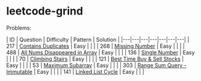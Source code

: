 # leetcode-grind

Problems:


| ID | Question | Difficulty | Pattern | Solution |
|---|---|---|---|---|---|---|
| 217 | [Contains Duplicates](https://leetcode.com/problems/contains-duplicate/) | Easy | | |
| 268 | [Missing Number](https://leetcode.com/problems/missing-number/) | Easy | | |
| 488 | [All Nums Disappeared in Array](https://leetcode.com/problems/find-all-numbers-disappeared-in-an-array/) | Easy | | |
| 136 | [Single Number](https://leetcode.com/problems/single-number/) | Easy | | |
| 70 | [Climbing Stairs](https://leetcode.com/problems/climbing-stairs/) | Easy | | |
| 121 | [Best Time Buy & Sell Stocks](https://leetcode.com/problems/best-time-to-buy-and-sell-stock/) | Easy | | |
| 53 | [Maximum Subarray](https://leetcode.com/problems/maximum-subarray/) | Easy | | |
| 303 | [Range Sum Query - Immutable](https://leetcode.com/problems/range-sum-query-immutable/) | Easy | | |
| 141 | [Linked List Cycle](https://leetcode.com/problems/linked-list-cycle/) | Easy | | |









